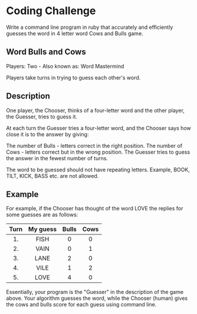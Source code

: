 # Coding Challenge
 
Write a command line program in ruby that accurately and efficiently guesses the word in 4 letter word Cows and Bulls game.
 
## Word Bulls and Cows 

Players: Two - Also known as: Word Mastermind

Players take turns in trying to guess each other's word.

## Description

One player, the Chooser, thinks of a four-letter word and the other player, the Guesser, tries to guess it.

At each turn the Guesser tries a four-letter word, and the Chooser says how close it is to the answer by giving:

The number of Bulls - letters correct in the right position.
The number of Cows - letters correct but in the wrong position.
The Guesser tries to guess the answer in the fewest number of turns.

The word to be guessed should not have repeating letters. Example, BOOK, TILT, KICK, BASS etc. are not allowed.

## Example
For example, if the Chooser has thought of the word LOVE the replies for some guesses are as follows:

| Turn | My guess | Bulls | Cows |
|:----:|:--------:| :----:|:----:|
| 1.   | FISH     | 0     | 0 |
| 2.   | VAIN     | 0     | 1 |
| 3.   | LANE     | 2     | 0 |
| 4.   | VILE     | 1     | 2 |
| 5.   | LOVE     | 4     | 0 |

Essentially, your program is the "Guesser" in the description of the game above. Your algorithm guesses the word, while the Chooser (human) gives the cows and bulls score for each guess using command line.
 